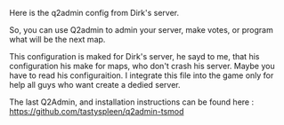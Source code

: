  Here is the q2admin config from Dirk's server.
 
 So, you can use Q2admin to admin your server, make votes, or program what will be the next map.
 
 This configuration is maked for Dirk's server, he sayd to me, that his configuration his make for maps, who don't crash his server. Maybe you have to read his configuraition.
 I integrate this file into the game only for help all guys who want create a dedied server.
 
 The last Q2Admin, and installation instructions can be found here : https://github.com/tastyspleen/q2admin-tsmod
